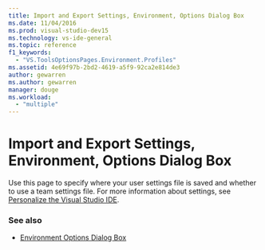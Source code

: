 ```yaml
---
title: Import and Export Settings, Environment, Options Dialog Box
ms.date: 11/04/2016
ms.prod: visual-studio-dev15
ms.technology: vs-ide-general
ms.topic: reference
f1_keywords:
  - "VS.ToolsOptionsPages.Environment.Profiles"
ms.assetid: 4e69f97b-2bd2-4619-a5f9-92ca2e814de3
author: gewarren
ms.author: gewarren
manager: douge
ms.workload:
  - "multiple"
---
```

# Import and Export Settings, Environment, Options Dialog Box

Use this page to specify where your user settings file is saved and whether to use a team settings file. For more information about settings, see [Personalize the Visual Studio IDE](../../ide/personalizing-the-visual-studio-ide.md).

### See also

- [Environment Options Dialog Box](../../ide/reference/environment-options-dialog-box.md)